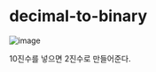 # decimal-to-binary
![image](https://github.com/jung-chaewon/decimal-to-binary/assets/131144717/369c8a8b-9d73-4dba-a94b-99fd3d75f154)

10진수를 넣으면 2진수로 만들어준다.
